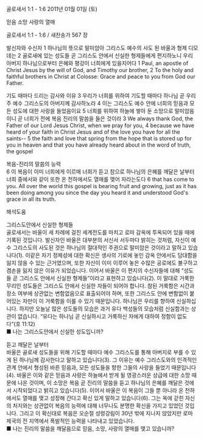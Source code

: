 골로새서 1:1 - 1:6 
2011년 01월 01일 (토)

믿음 소망 사랑의 열매



골로새서 1:1 - 1:6 / 새찬송가 567 장


발신자와 수신자 
1 하나님의 뜻으로 말미암아 그리스도 예수의 사도 된 바울과 형제 디모데는 2 골로새에 있는 성도들 곧 그리스도 안에서 신실한 형제들에게 편지하노니 우리 아버지 하나님으로부터 은혜와 평강이 너희에게 있을지어다 
1 Paul, an apostle of Christ Jesus by the will of God, and Timothy our brother, 2 To the holy and faithful brothers in Christ at Colosse: Grace and peace to you from God our Father.  

기도 때마다 드리는 감사와 이유
3 우리가 너희를 위하여 기도할 때마다 하나님 곧 우리 주 예수 그리스도의 아버지께 감사하노라 4 이는 그리스도 예수 안에 너희의 믿음과 모든 성도에 대한 사랑을 들었음이요 5 너희를 위하여 하늘에 쌓아 둔 소망으로 말미암음이니 곧 너희가 전에 복음 진리의 말씀을 들은 것이라 
3 We always thank God, the Father of our Lord Jesus Christ, when we pray for you, 4 because we have heard of your faith in Christ Jesus and of the love you have for all the saints-- 5 the faith and love that spring from the hope that is stored up for you in heaven and that you have already heard about in the word of truth, the gospel 

복음-진리의 말씀의 능력  
6 이 복음이 이미 너희에게 이르매 너희가 듣고 참으로 하나님의 은혜를 깨달은 날부터 너희 중에서와 같이 또한 온 천하에서도 열매를 맺어 자라는도다 
6 that has come to you. All over the world this gospel is bearing fruit and growing, just as it has been doing among you since the day you heard it and understood God's grace in all its truth.

해석도움





그리스도안에서 신실한 형제들  
골로새서는 바울이 세 차례에 걸친 세계전도를 마치고 로마 감옥에 투옥되어 있을 때에 기록된 것입니다. 발신자인 바울은 대부분의 서신서 서두마다 밝히는 것처럼, 자신이 예수 그리스도의 사도된 것은 하나님의 절대적인 주권으로 말미암은 것이라고 말하고 있습니다(1). 이같은 자기 정체성에 대한 확신은 생사의 기로에 놓인 감옥 안에서도 담대함을 잃지 않을 수 있는 근거였으며, 또한 자신이 이미 이루어 놓은 수많은 공로에도 불구하고 겸손을 잃지 않은 이유가 되었습니다. 이어서 바울은 이 편지의 수신자들에 대해 “성도들 곧 그리스도 안에서 신실한 형제들”이라고 표현하고 있습니다(2). 이 말대로 거룩한 무리인 성도들은 그리스도 안에서 신실한 자들이 되어야 합니다. 참된 거룩함은 시간과 장소 여부에 상관없는 변함없음으로 표출되어야 하며, 또한 그리스도 안에 변함없이 붙어있는 자만이 이 거룩함을 이룰 수 있기 때문입니다. 하나님은 우리를 향하여 신실하십니다. 하지만 오늘날 많은 성도들의 모습은 과거 유다 백성들의 모습처럼 신실함과는 상관이 없습니다. “유다는 하나님 곧 신실하시고 거룩하신 자에게 대하여 정함이 없도다”(호 11:12)  
■ 나는 그리스도안에서 신실한 성도입니까?    

듣고 깨달은 날부터  
바울은 골로새 성도들을 위해 기도할 때마다 예수 그리스도를 통해 아버지로 부를 수 있게 된 하나님께 감사한다고 말하고 있습니다(3). 그 이유는 예수 그리스도와의 인격적인 관계 안에서 형성된 바른 믿음과, 모든 성도들을 향한 그들의 사랑을 들었기 때문입니다(4). 바울은 이와 같은 믿음과 사랑은 하늘에서 받게 될 영광스러운 상급에 대한 소망 때문에 나온 것이며, 이 소망은 복음 곧 진리의 말씀을 듣고 하나님의 은혜를 깨달은 것에서 시작되었다고 밝히고 있습니다(5). 이어서 바울은 이 복음이 그들 뿐 아니라 온 천하에서도 열매를 맺고 성장해 간다고 확신 있게 말하고 있습니다(6). 그는 옥에 갇힌 자신의 처지와는 상관없이 복음의 능력에 대해 너무나도 분명한 확신을 가지고 있었던 것입니다. 그리고 이 확신대로 복음은 오순절 성령강림이 30년 밖에 지나지 않았지만 로마 제국의 전 지역에서 폭발적인 능력을 나타내고 있었습니다.   
■ 나는 진리의 말씀을 깨달음으로 믿음, 소망, 사랑의 열매를 맺고 있습니까?